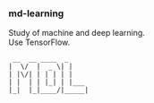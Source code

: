 ### md-learning

Study of machine and deep learning.<br>
Use TensorFlow.<br>

```
 __  __ ____  _
|  \/  |  _ \| |
| |\/| | | | | |
| |  | | |_| | |___
|_|  |_|____/|_____|
```
